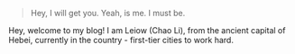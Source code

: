 
> Hey, I will get you. Yeah, is me. I must be.

Hey, welcome to my blog! I am Leiow (Chao Li), from the ancient capital of Hebei, currently in the country - first-tier cities to work hard.